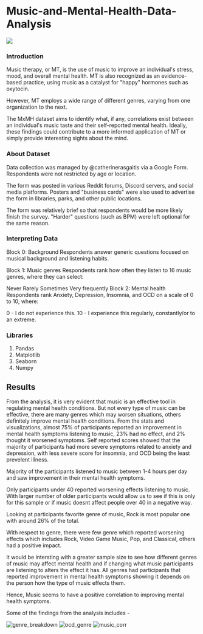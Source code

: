 # Music-and-Mental-Health-Data-Analysis
<img src="https://www.google.com/url?sa=i&url=https%3A%2F%2Fwww.nami.org%2FBlogs%2FNAMI-Blog%2FJanuary-2022%2FHow-Music-Shaped-My-Mental-Health-Journey&psig=AOvVaw3ad25B2PYWznn-vxvK-XxG&ust=1687632386354000&source=images&cd=vfe&ved=0CBEQjRxqFwoTCOCpo9mG2v8CFQAAAAAdAAAAABAE">

### Introduction
Music therapy, or MT, is the use of music to improve an individual's stress, mood, and overall mental health. MT is also recognized as an evidence-based practice, using music as a catalyst for "happy" hormones such as oxytocin.

However, MT employs a wide range of different genres, varying from one organization to the next.

The MxMH dataset aims to identify what, if any, correlations exist between an individual's music taste and their self-reported mental health. Ideally, these findings could contribute to a more informed application of MT or simply provide interesting sights about the mind.

### About Dataset
Data collection was managed by @catherinerasgaitis via a Google Form. Respondents were not restricted by age or location.

The form was posted in various Reddit forums, Discord servers, and social media platforms. Posters and "business cards" were also used to advertise the form in libraries, parks, and other public locations.

The form was relatively brief so that respondents would be more likely finish the survey. "Harder" questions (such as BPM) were left optional for the same reason.

### Interpreting Data
Block 0: Background
Respondents answer generic questions focused on musical background and listening habits.

Block 1: Music genres
Respondents rank how often they listen to 16 music genres, where they can select:

Never
Rarely
Sometimes
Very frequently
Block 2: Mental health
Respondents rank Anxiety, Depression, Insomnia, and OCD on a scale of 0 to 10, where:

0 - I do not experience this.
10 - I experience this regularly, constantly/or to an extreme.

### Libraries 

1. Pandas
2. Matplotlib
3. Seaborn
4. Numpy

## Results
From the analysis, it is very evident that music is an effective tool in regulating mental health conditions.
But not every type of music can be effective, there are many genres which may worsen situations, others definitely improve mental health conditions.
From the stats and visualizations, almost 75% of participants reported an improvement in mental health symptoms listening to music, 23% had no effect, and 2% thought it worsened symptoms. Self reported scores showed that the majority of participants had more severe symptoms related to anxiety and depression, with less severe score for insomnia, and OCD being the least prevelent illness.

Majority of the participants listened to music between 1-4 hours per day and saw improvement in their mental health symptoms.

Only participants under 40 reported worsening effects listening to music. With larger number of older participants would allow us to see if this is only for this sample or if music doesnt affect people over 40 in a negative way.

Looking at participants favorite genre of music, Rock is most popular one with around 26% of the total.

With respect to genre, there were few genre which reported worsening effects which includes Rock, Video Game Music, Pop, and Classical, others had a positive impact.

It would be intersting with a greater sample size to see how different genres of music may affect mental health and if changing what music participants are listening to alters the effect it has. All genres had participants that reported improvement in mental health symptoms showing it depends on the person how the type of music effects them.

Hence, Music seems to have a positive correlation to improving mental health symptoms.

Some of the findings from the analysis includes - 

![genre_breakdown](https://user-images.githubusercontent.com/125721987/229339373-4271c027-bba0-4a3c-aa68-2430acfa9c73.png)
![ocd_genre](https://user-images.githubusercontent.com/125721987/229339466-5a8f034a-41bd-4487-a2cf-e99e468494eb.png)
![music_corr](https://user-images.githubusercontent.com/125721987/229339491-8cbbe626-1ee8-44e6-be6a-3c362fdef737.png)






